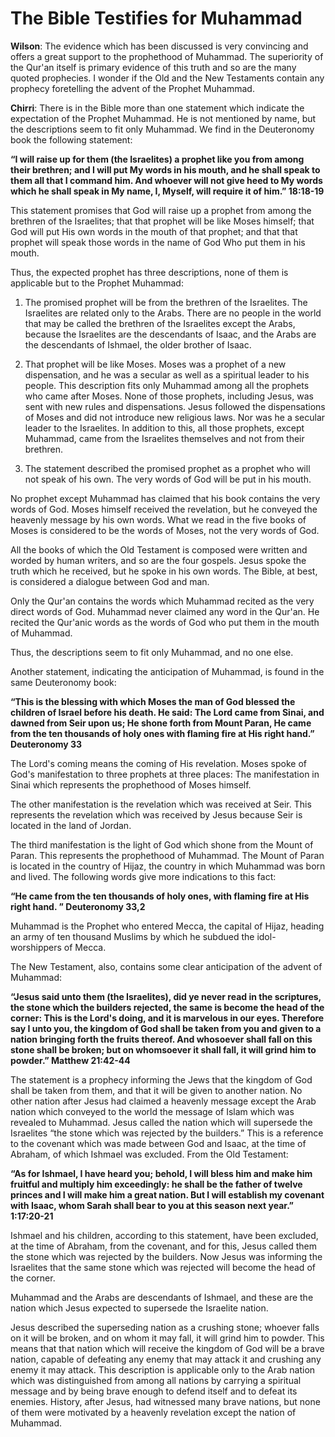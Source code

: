 The Bible Testifies for Muhammad
================================

**Wilson**: The evidence which has been discussed is very convincing and
offers a great support to the prophethood of Muhammad. The superiority
of the Qur'an itself is primary evidence of this truth and so are the
many quoted prophecies. I wonder if the Old and the New Testaments
contain any prophecy foretelling the advent of the Prophet Muhammad.

**Chirri**: There is in the Bible more than one statement which indicate
the expectation of the Prophet Muhammad. He is not mentioned by name,
but the descriptions seem to fit only Muhammad.
We find in the Deuteronomy book the following statement:

**“I will raise up for them (the Israelites) a prophet like you from
among their brethren; and I will put My words in his mouth, and he shall
speak to them all that I command him. And whoever will not give heed to
My words which he shall speak in My name, I, Myself, will require it of
him.” 18:18-19**

This statement promises that God will raise up a prophet from among the
brethren of the Israelites; that that prophet will be like Moses
himself; that God will put His own words in the mouth of that prophet;
and that that prophet will speak those words in the name of God Who put
them in his mouth.

Thus, the expected prophet has three descriptions, none of them is
applicable but to the Prophet Muhammad:

1. The promised prophet will be from the brethren of the Israelites. The
Israelites are related only to the Arabs. There are no people in the
world that may be called the brethren of the Israelites except the
Arabs, because the Israelites are the descendants of Isaac, and the
Arabs are the descendants of Ishmael, the older brother of Isaac.

2. That prophet will be like Moses. Moses was a prophet of a new
dispensation, and he was a secular as well as a spiritual leader to his
people. This description fits only Muhammad among all the prophets who
came after Moses. None of those prophets, including Jesus, was sent with
new rules and dispensations. Jesus followed the dispensations of Moses
and did not introduce new religious laws. Nor was he a secular leader to
the Israelites. In addition to this, all those prophets, except
Muhammad, came from the Israelites themselves and not from their
brethren.

3. The statement described the promised prophet as a prophet who will
not speak of his own. The very words of God will be put in his mouth.

No prophet except Muhammad has claimed that his book contains the very
words of God. Moses himself received the revelation, but he conveyed the
heavenly message by his own words. What we read in the five books of
Moses is considered to be the words of Moses, not the very words of God.

All the books of which the Old Testament is composed were written and
worded by human writers, and so are the four gospels. Jesus spoke the
truth which he received, but he spoke in his own words. The Bible, at
best, is considered a dialogue between God and man.

Only the Qur'an contains the words which Muhammad recited as the very
direct words of God. Muhammad never claimed any word in the Qur'an. He
recited the Qur'anic words as the words of God who put them in the mouth
of Muhammad.

Thus, the descriptions seem to fit only Muhammad, and no one else.

Another statement, indicating the anticipation of Muhammad, is found in
the same Deuteronomy book:

**“This is the blessing with which Moses the man of God blessed the
children of Israel before his death. He said: The Lord came from Sinai,
and dawned from Seir upon us; He shone forth from Mount Paran, He came
from the ten thousands of holy ones with flaming fire at His right
hand.” Deuteronomy 33**

The Lord's coming means the coming of His revelation. Moses spoke of
God's manifestation to three prophets at three places: The manifestation
in Sinai which represents the prophethood of Moses himself.

The other manifestation is the revelation which was received at Seir.
This represents the revelation which was received by Jesus because Seir
is located in the land of Jordan.

The third manifestation is the light of God which shone from the Mount
of Paran. This represents the prophethood of Muhammad. The Mount of
Paran is located in the country of Hijaz, the country in which Muhammad
was born and lived. The following words give more indications to this
fact:

**“He came from the ten thousands of holy ones, with flaming fire at His
right hand. ” Deuteronomy 33,2**

Muhammad is the Prophet who entered Mecca, the capital of Hijaz, heading
an army of ten thousand Muslims by which he subdued the idol-worshippers
of Mecca.

The New Testament, also, contains some clear anticipation of the advent
of Muhammad:

**“Jesus said unto them (the Israelites), did ye never read in the
scriptures, the stone which the builders rejected, the same is become
the head of the corner: This is the Lord's doing, and it is marvelous in
our eyes. Therefore say I unto you, the kingdom of God shall be taken
from you and given to a nation bringing forth the fruits thereof. And
whosoever shall fall on this stone shall be broken; but on whomsoever it
shall fall, it will grind him to powder.” Matthew 21:42-44**

The statement is a prophecy informing the Jews that the kingdom of God
shall be taken from them, and that it will be given to another nation.
No other nation after Jesus had claimed a heavenly message except the
Arab nation which conveyed to the world the message of Islam which was
revealed to Muhammad. Jesus called the nation which will supersede the
Israelites “the stone which was rejected by the builders.” This is a
reference to the covenant which was made between God and Isaac, at the
time of Abraham, of which Ishmael was excluded. From the Old Testament:

**“As for Ishmael, I have heard you; behold, I will bless him and make
him fruitful and multiply him exceedingly: he shall be the father of
twelve princes and I will make him a great nation. But I will establish
my covenant with Isaac, whom Sarah shall bear to you at this season next
year.” 1:17:20-21**

Ishmael and his children, according to this statement, have been
excluded, at the time of Abraham, from the covenant, and for this, Jesus
called them the stone which was rejected by the builders. Now Jesus was
informing the Israelites that the same stone which was rejected will
become the head of the corner.

Muhammad and the Arabs are descendants of Ishmael, and these are the
nation which Jesus expected to supersede the Israelite nation.

Jesus described the superseding nation as a crushing stone; whoever
falls on it will be broken, and on whom it may fall, it will grind him
to powder. This means that that nation which will receive the kingdom of
God will be a brave nation, capable of defeating any enemy that may
attack it and crushing any enemy it may attack. This description is
applicable only to the Arab nation which was distinguished from among
all nations by carrying a spiritual message and by being brave enough to
defend itself and to defeat its enemies. History, after Jesus, had
witnessed many brave nations, but none of them were motivated by a
heavenly revelation except the nation of Muhammad.


